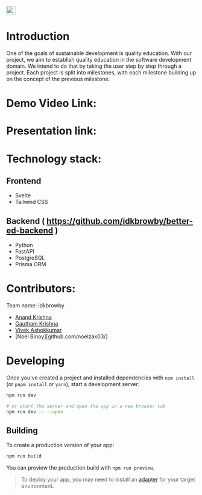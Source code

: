 <a href="https://hack36.com"> <img src="https://i.postimg.cc/RFFWF4vg/built-at-hack.jpg" height=24px> </a>

# Introduction
One of the goals of sustainable development is quality education. With our project, we aim to establish quality education in the software development domain. We intend to do that by taking the user step by step through a project. Each project is split into milestones, with each milestone building up on the concept of the previous milestone.

# Demo Video Link:

# Presentation link:


# Technology stack:
## Frontend
- Svelte
- Tailwind CSS

## Backend ( https://github.com/idkbrowby/better-ed-backend )
- Python
- FastAPI
- PostgreSQL
- Prisma ORM

# Contributors:
Team name: idkbrowby
- [Anand Krishna](https://github.com/anand2312)
- [Gautham Krishna](https://github.com/Gautham-kj)
- [Vivek Ashokkumar](github.com/vivekashok1221)
- [Noel Binoy][github.com/noelzak03/]


# Developing

Once you've created a project and installed dependencies with `npm install` (or `pnpm install` or `yarn`), start a development server:

```bash
npm run dev

# or start the server and open the app in a new browser tab
npm run dev -- --open
```

## Building

To create a production version of your app:

```bash
npm run build
```

You can preview the production build with `npm run preview`.

> To deploy your app, you may need to install an [adapter](https://kit.svelte.dev/docs/adapters) for your target environment.
